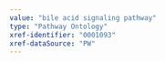 ```yaml
---
value: "bile acid signaling pathway"
type: "Pathway Ontology"
xref-identifier: "0001093"
xref-dataSource: "PW"
---
```

